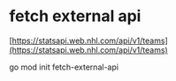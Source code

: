 # fetch external api

[https://statsapi.web.nhl.com/api/v1/teams](https://statsapi.web.nhl.com/api/v1/teams)

go mod init fetch-external-api